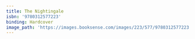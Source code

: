 ```yaml
---
title: The Nightingale
isbn: '9780312577223'
binding: Hardcover
image_path: 'https://images.booksense.com/images/223/577/9780312577223.jpg'
---
```



